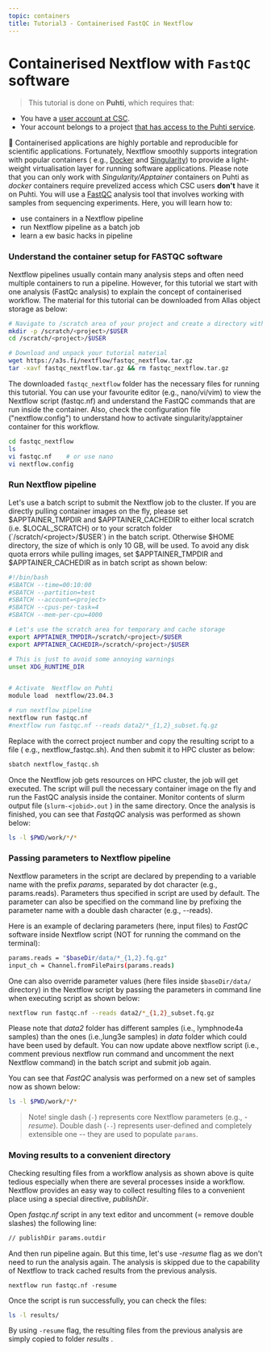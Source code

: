 ```yaml
---
topic: containers
title: Tutorial3 - Containerised FastQC in Nextflow
---
```


# Containerised Nextflow with `FastQC` software

> This tutorial is done on **Puhti**, which requires that:
- You have a [user account at CSC](https://docs.csc.fi/accounts/how-to-create-new-user-account/).
- Your account belongs to a project [that has access to the Puhti service](https://docs.csc.fi/accounts/how-to-add-service-access-for-project/).
  
💬 Containerised applications are highly portable and reproducible for scientific applications. Fortunately, Nextflow smoothly supports integration with popular containers ( e.g., [Docker](https://www.nextflow.io/docs/latest/docker.html) and [Singularity](https://www.nextflow.io/docs/latest/singularity.html)) to provide a light-weight virtualisation layer for running software applications. Please note that you can only work with *Singularity/Apptainer* containers on Puhti as *docker* containers require prevelized access which CSC users **don't** have it on Puhti.
You will use a [FastQC](https://www.bioinformatics.babraham.ac.uk/projects/fastqc/) analysis tool that involves working with samples from sequencing experiments. Here, you will learn how to:
- use containers in a Nextflow pipeline
- run Nextflow pipeline as a batch job
- learn a ew basic hacks in  pipeline
  
### Understand the container setup for FASTQC software
Nextflow pipelines usually contain many analysis steps and often need multiple containers to run a pipeline. However, for this tutorial we start with one analysis (FastQc analysis) to explain the concept of containerised workflow. The material for this tutorial can be downloaded from Allas object storage as below:

```bash
# Navigate to /scratch area of your project and create a directory with your user name if needed
mkdir -p /scratch/<project>/$USER 
cd /scratch/<project>/$USER

# Download and unpack your tutorial material
wget https://a3s.fi/nextflow/fastqc_nextflow.tar.gz
tar -xavf fastqc_nextflow.tar.gz && rm fastqc_nextflow.tar.gz
```

The downloaded `fastqc_nextflow` folder has the necessary files for running this tutorial. You can use your favourite editor (e.g., nano/vi/vim) to view the Nextflow script (fastqc.nf) and understand the FastQC commands that are run inside the container. Also, check the configuration file ("nextflow.config") to understand how to activate singularity/apptainer container for this workflow. 

```bash
cd fastqc_nextflow
ls
vi fastqc.nf    # or use nano 
vi nextflow.config 
```
### Run Nextflow pipeline

Let's use a batch script to submit the Nextflow job to the cluster. If you are directly pulling container images on the fly, please set $APPTAINER_TMPDIR and $APPTAINER_CACHEDIR to either local scratch (i.e. $LOCAL_SCRATCH) or to your scratch folder (`/scratch/<project>/$USER`) in the batch script. Otherwise $HOME directory, the size of which is only 10 GB, will be used. To avoid any disk quota errors while pulling images, set $APPTAINER_TMPDIR and $APPTAINER_CACHEDIR as in batch script as shown below:

```bash
#!/bin/bash
#SBATCH --time=00:10:00
#SBATCH --partition=test
#SBATCH --account=<project>
#SBATCH --cpus-per-task=4
#SBATCH --mem-per-cpu=4000

# Let's use the scratch area for temporary and cache storage
export APPTAINER_TMPDIR=/scratch/<project>/$USER
export APPTAINER_CACHEDIR=/scratch/<project>/$USER

# This is just to avoid some annoying warnings
unset XDG_RUNTIME_DIR


# Activate  Nextflow on Puhti
module load  nextflow/23.04.3

# run nextflow pipeline
nextflow run fastqc.nf
#nextflow run fastqc.nf --reads data2/*_{1,2}_subset.fq.gz
```

Replace <project> with the correct project number and copy the resulting script to a file ( e.g., nextflow_fastqc.sh). And then submit it to HPC cluster as below:

```bash
sbatch nextflow_fastqc.sh 
```
Once the Nextflow job gets resources on HPC cluster, the job will get executed. The script will pull the necessary container image on the fly and run the FastQC analysis inside the container.
Monitor contents of slurm output file (`slurm-<jobid>.out` ) in the same directory. Once the analysis is finished, you can see that *FastqQC* analysis was performed as shown below:  

```bash
ls -l $PWD/work/*/*
```

### Passing parameters to Nextflow pipeline
Nextflow parameters in the script are declared by prepending to a variable name with the prefix *params*, separated by dot character (e.g., params.reads). Parameters thus specified in script are used by default. The parameter can also be specified on the command line by prefixing the parameter name with a double dash character (e.g., --reads). 
 
Here is an example of declaring parameters (here, input files) to *FastQC* software inside Nextflow script (NOT for running the command on the terminal):

```bash
params.reads = "$baseDir/data/*_{1,2}.fq.gz"
input_ch = Channel.fromFilePairs(params.reads)
```
One can also override parameter values (here files inside `$baseDir/data/` directory) in the Nextflow script by passing the parameters in command line when executing script as shown below:

```bash
nextflow run fastqc.nf --reads data2/*_{1,2}_subset.fq.gz
```
Please note that *data2* folder has different samples (i.e., lymphnode4a samples) than the ones (i.e.,lung3e samples) in *data* folder which could have been used by default. You can now update above nextflow script (i.e., comment previous nextflow run command and uncomment the next Nextflow command) in the batch script and submit job again.

You can see that *FastQC* analysis was performed on a new set of samples now as shown below:  

```bash
ls -l $PWD/work/*/*
```
> Note! single dash (`-`) represents core Nextflow parameters (e.g., *-resume*). Double dash (`--`) represents user-defined and completely extensible one -- they are used to populate `params`.

### Moving results to a convenient directory

Checking resulting files from a workflow analysis as shown above is quite tedious especially when there are several processes inside a workflow. Nextflow provides an easy way to collect resulting files to a convenient place using a special directive, *publishDir*.

Open *fastqc.nf* script in any text editor and uncomment (= remove double slashes) the following line:

```bash
// publishDir params.outdir 
```
And then run pipeline again. But this time, let's use *-resume* flag as we don't need to run  the analysis again. The analysis is skipped due to the capability of Nextflow to track cached results from the previous analysis.  

```nextflow
nextflow run fastqc.nf -resume
```
Once the script is run successfully, you can check the files:

```bash
ls -l results/
````
By using `-resume` flag, the resulting files from the previous analysis are simply copied to folder *results* .


